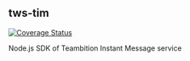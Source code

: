 ## tws-tim
[![Coverage Status](https://coveralls.io/repos/github/teambition/tws-tim/badge.svg?branch=master)](https://coveralls.io/github/teambition/tws-tim?branch=master)

Node.js SDK of Teambition Instant Message service
